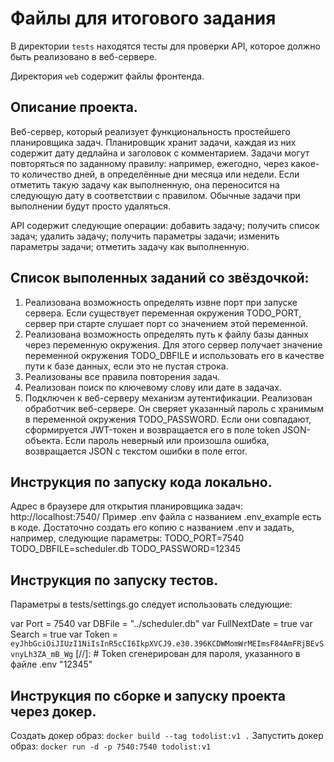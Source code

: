 # Файлы для итогового задания

В директории `tests` находятся тесты для проверки API, которое должно быть реализовано в веб-сервере.

Директория `web` содержит файлы фронтенда.


## Описание проекта.

Веб-сервер, который реализует функциональность простейшего планировщика задач. Планировщик хранит задачи, 
каждая из них содержит дату дедлайна и заголовок с комментарием. Задачи могут повторяться по заданному правилу: 
например, ежегодно, через какое-то количество дней, в определённые дни месяца или недели. Если отметить такую задачу как 
выполненную, она переносится на следующую дату в соответствии с правилом. Обычные задачи при выполнении будут просто удаляться.

API содержит следующие операции:
добавить задачу;
получить список задач;
удалить задачу;
получить параметры задачи;
изменить параметры задачи;
отметить задачу как выполненную.


## Список выполенных заданий со звёздочкой:

1. Реализована возможность определять извне порт при запуске сервера. Если существует переменная окружения TODO_PORT, 
сервер при старте слушает порт со значением этой переменной.
2. Реализована возможность определять путь к файлу базы данных через переменную окружения. Для этого сервер получает значение 
переменной окружения TODO_DBFILE и использовать его в качестве пути к базе данных, если это не пустая строка.
3. Реализованы все правила повторения задач.
4. Реализован поиск по ключевому слову или дате в задачах.
5. Подключен к веб-серверу механизм аутентификации. Реализован обработчик веб-сервере. Он сверяет указанный пароль с хранимым в переменной 
окружения TODO_PASSWORD. Если они совпадают, сформируется JWT-токен и возвращается его в поле token JSON-объекта. Если пароль неверный 
или произошла ошибка, возвращается JSON c текстом ошибки в поле error.


## Инструкция по запуску кода локально.

Адрес в браузере для открытия планировщика задач: http://localhost:7540/
Пример .env файла с названием .env_example есть в коде. Достаточно создать его
копию с названием .env и задать, например, следующие параметры:
TODO_PORT=7540
TODO_DBFILE=scheduler.db
TODO_PASSWORD=12345


## Инструкция по запуску тестов. 
Параметры в tests/settings.go следует использовать следующие:

var Port = 7540
var DBFile = "../scheduler.db"
var FullNextDate = true
var Search = true
var Token = `eyJhbGciOiJIUzI1NiIsInR5cCI6IkpXVCJ9.e30.396KCDWMomWrMEImsF84AmFRjBEvSvnyLh3ZA_mB_Wg`
[//]: # Token сгенерирован для пароля, указанного в файле .env "12345"


## Инструкция по сборке и запуску проекта через докер.
Создать докер образ: `docker build --tag todolist:v1 .`
Запустить докер образ: `docker run -d -p 7540:7540 todolist:v1`